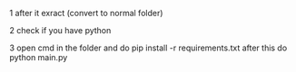 
1 after it exract (convert to normal folder)












2 check if you have python







3 open cmd in the folder and do pip install -r requirements.txt after this do python main.py












